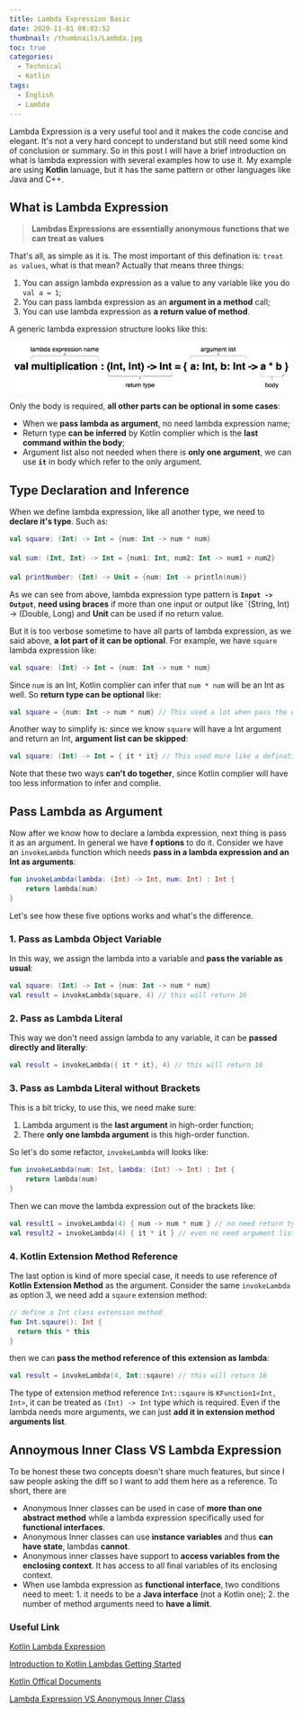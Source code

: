 ```yaml
---
title: Lambda Expression Basic
date: 2020-11-01 08:03:52
thumbnail: /thumbnails/Lambda.jpg
toc: true
categories:
  - Technical
  - Kotlin
tags:
  - English
  - Lambda
---
```


Lambda Expression is a very useful tool and it makes the code concise and elegant. It's not a very hard concept to understand but still need some kind of conclusion or summary. So in this post I will have a brief introduction on what is lambda expression with several examples how to use it. My example are using **Kotlin** lanuage, but it has the same pattern or other languages like Java and C++.

<!-- more -->

## What is Lambda Expression

>**Lambdas Expressions are essentially anonymous functions that we can treat as values**

That's all, as simple as it is. The most important of this defination is: `treat as values`, what is that mean? Actually that means three things:

1. You can assign lambda expression as a value to any variable like you do `val a = 1`;
2. You can pass lambda expression as an **argument in a method** call;
3. You can use lambda expression as **a return value of method**.

A generic lambda expression structure looks like this:

<img src="https://raw.githubusercontent.com/Yunze-Li/BlogPictures/master/BlogPictures/pictures/Lambda.png" style="zoom:90%;" />

Only the body is required, **all other parts can be optional in some cases**:

- When we **pass lambda as argument**, no need lambda expression name;
- Return type **can be inferred** by Kotlin complier which is the **last command within the body**;
- Argument list also not needed when there is **only one argument**, we can use **`it`**  in body which refer to the only argument.



## Type Declaration and Inference

When we define lambda expression, like all another type, we need to **declare it's type**. Such as:

```kotlin
val square: (Int) -> Int = {num: Int -> num * num}

val sum: (Int, Int) -> Int = {num1: Int, num2: Int -> num1 + num2}

val printNumber: (Int) -> Unit = {num: Int -> println(num)}
```

As we can see from above, lambda expression type pattern is **`Input -> Output`**, **need using braces** if more than one input or output like `(String, Int) -> (Double, Long)  and **Unit** can be used if no return value.

But it is too verbose sometime to have all parts of lambda expression, as we said above, **a lot part of it can be optional**. For example, we have `square` lambda expression like:

```kotlin
val square: (Int) -> Int = {num: Int -> num * num}
```

Since `num` is an Int, Kotlin complier can infer that `num * num` will be an Int as well. So **return type can be optional** like:

```kotlin
val square = {num: Int -> num * num} // This used a lot when pass the whole lambda as argument
```

Another way to simplify is: since we know `square` will have a Int argument and return an Int, **argument list can be skipped**:

```kotlin
val square: (Int) -> Int = { it * it} // This used more like a defination of lambda
```

Note that these two ways **can't do together**, since Kotlin complier will have too less information to infer and complie.



## Pass Lambda as Argument

Now after we know how to  declare a lambda expression, next thing is pass it as an argument. In general we have **f options** to do it. Consider we have an `invokeLambda` function which needs **pass in a lambda expression and an Int as arguments**:

```kotlin
fun invokeLambda(lambda: (Int) -> Int, num: Int) : Int {
    return lambda(num)
}
```

Let's see how these five options works and what's the difference.

 ### 1. Pass as Lambda Object Variable

In this way, we assign the lambda into a variable and **pass the variable as usual**:

```kotlin
val square: (Int) -> Int = {num: Int -> num * num}
val result = invokeLambda(square, 4) // this will return 16 
```

### 2. Pass as Lambda Literal

This way we don't need assign lambda to any variable, it can be **passed directly and literally**:

```kotlin
val result = invokeLambda({ it * it}, 4) // this will return 16
```

### 3. Pass as Lambda Literal without Brackets

This is a bit tricky, to use this, we need make sure:

1. Lambda argument is the **last argument** in high-order function;
2. There **only one lambda argument** is this high-order function.

So let's do some refactor, `invokeLambda` will looks like:

```kotlin
fun invokeLambda(num: Int, lambda: (Int) -> Int) : Int {
    return lambda(num)
}
```

  Then we can move the lambda expression out of the brackets like:

```kotlin
val result1 = invokeLambda(4) { num -> num * num } // no need return type, thanks to Kotlin Inference
val result2 = invokeLambda(4) { it * it } // even no need argument list since only one argument
```

### 4. Kotlin Extension Method Reference

The last option is kind of more special case, it needs to use reference of **Kotlin Extension Method** as the argument. Consider the same `invokeLambda` as option 3, we need add a `sqaure` extension method:

```kotlin
// define a Int class extension method
fun Int.sqaure(): Int {
  return this * this
}
```

 then we can **pass the method reference of this extension as lambda**:

```kotlin
val result = invokeLambda(4, Int::sqaure) // this will return 16
```

The type of extension method reference `Int::sqaure` is `KFunction1<Int, Int>`, it can be treated as `(Int) -> Int` type which is required. Even if the lambda needs more arguments, we can just **add it in extension method arguments list**. 



## Annoymous Inner Class VS Lambda Expression

To be honest these two concepts doesn't share much features, but since I saw people asking the diff so I want to add them here as a reference. To short, there are 

- Anonymous Inner classes can be used in case of **more than one abstract method** while a lambda expression specifically used for **functional interfaces**.
- Anonymous Inner classes can use **instance variables** and thus **can have state**, lambdas **cannot**.
- Anonymous inner classes have support to **access variables from the enclosing context**. It has access to all final variables of its enclosing context.
- When use lambda expression as **functional interface**, two conditions need to meet: 1. it needs to be a **Java interface** (not a Kotlin one); 2. the number of method arguments need to **have a limit**.



### Useful Link

[Kotlin Lambda Expression](https://www.baeldung.com/kotlin-lambda-expressions)

[Introduction to Kotlin Lambdas Getting Started](https://www.raywenderlich.com/2268700-introduction-to-kotlin-lambdas-getting-started)

[Kotlin Offical Documents](https://kotlinlang.org/docs/reference/lambdas.html)

[Lambda Expression VS Anonymous Inner Class](https://medium.com/@knoldus/lambda-expression-vs-anonymous-inner-class-31adb0b3e482)

